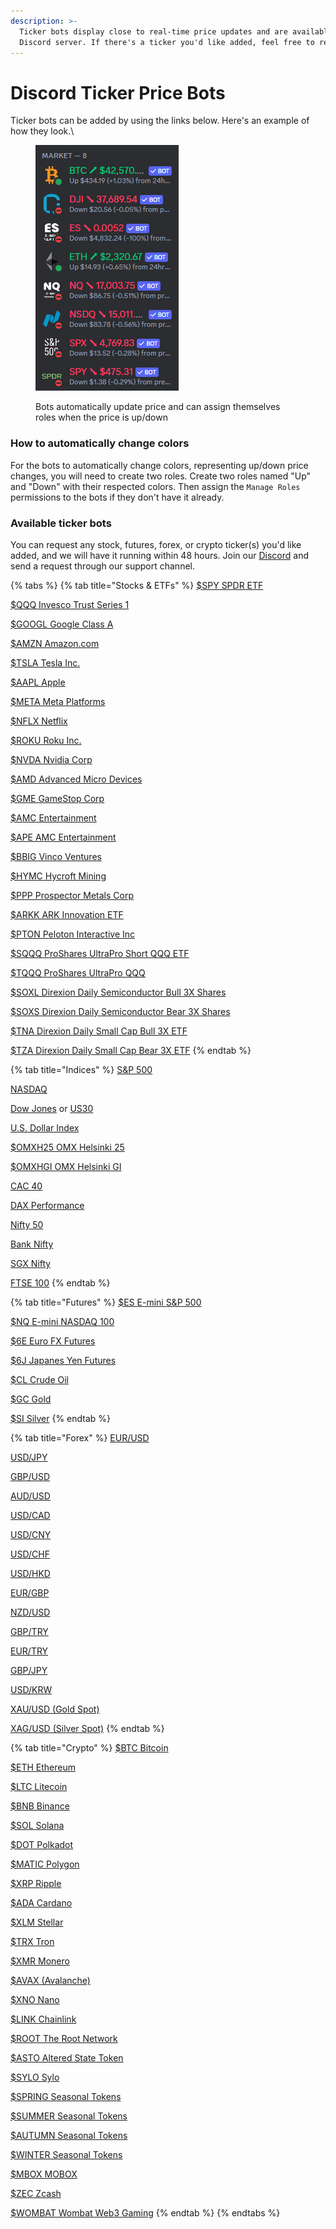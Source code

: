 ```yaml
---
description: >-
  Ticker bots display close to real-time price updates and are available for any
  Discord server. If there's a ticker you'd like added, feel free to reach out.
---
```


# Discord Ticker Price Bots

Ticker bots can be added by using the links below. Here's an example of how they look.\\

<figure><img src="../.gitbook/assets/image (273).png" alt=""><figcaption><p>Bots automatically update price and can assign themselves roles when the price is up/down</p></figcaption></figure>

### How to automatically change colors

For the bots to automatically change colors, representing up/down price changes, you will need to create two roles. Create two roles named "Up" and "Down" with their respected colors. Then assign the `Manage Roles` permissions to the bots if they don't have it already.

### Available ticker bots

You can request any stock, futures, forex, or crypto ticker(s) you'd like added, and we will have it running within 48 hours. Join our [Discord](https://discord.thetradehub.net) and send a request through our support channel.

{% tabs %}
{% tab title="Stocks & ETFs" %}
[$SPY SPDR ETF](https://discord.com/api/oauth2/authorize?client\_id=1057542831994048553\&permissions=335547392\&scope=bot)

[$QQQ Invesco Trust Series 1](https://discord.com/api/oauth2/authorize?client\_id=1197012024643813396\&permissions=335547392\&scope=bot)

[$GOOGL Google Class A](https://discord.com/api/oauth2/authorize?client\_id=1060023476133576794\&permissions=335547392\&scope=bot)

[$AMZN Amazon.com](https://discord.com/api/oauth2/authorize?client\_id=1059985460094582874\&permissions=335547392\&scope=bot)

[$TSLA Tesla Inc.](https://discord.com/api/oauth2/authorize?client\_id=1059927220384174131\&permissions=335547392\&scope=bot)

[$AAPL Apple](https://discord.com/api/oauth2/authorize?client\_id=1059985222667600053\&permissions=335547392\&scope=bot)

[$META Meta Platforms](https://discord.com/api/oauth2/authorize?client\_id=1059985538737787020\&permissions=335547392\&scope=bot)

[$NFLX Netflix](https://discord.com/api/oauth2/authorize?client\_id=1059985303663808513\&permissions=335547392\&scope=bot)

[$ROKU Roku Inc.](https://discord.com/api/oauth2/authorize?client\_id=1064463704780972083\&permissions=335547392\&scope=bot)

[$NVDA Nvidia Corp](https://discord.com/api/oauth2/authorize?client\_id=1064463396025684118\&permissions=335547392\&scope=bot)

[$AMD Advanced Micro Devices](https://discord.com/oauth2/authorize?client\_id=1064464657265475656\&permissions=335547392\&scope=bot)

[$GME GameStop Corp](https://discord.com/api/oauth2/authorize?client\_id=1052550193117134948\&permissions=335547392\&scope=bot)

[$AMC Entertainment](https://discord.com/api/oauth2/authorize?client\_id=1056164678079877121\&permissions=335547392\&scope=bot)

[$APE AMC Entertainment](https://discord.com/api/oauth2/authorize?client\_id=1056164721105047662\&permissions=335547392\&scope=bot)

[$BBIG Vinco Ventures](https://discord.com/api/oauth2/authorize?client\_id=1058096948697116702\&permissions=335547392\&scope=bot)

[$HYMC Hycroft Mining](https://discord.com/api/oauth2/authorize?client\_id=1056164613244325930\&permissions=335547392\&scope=bot)

[$PPP Prospector Metals Corp](https://discord.com/api/oauth2/authorize?client\_id=1059974856583688202\&permissions=335547392\&scope=bot)

[$ARKK ARK Innovation ETF](https://discord.com/api/oauth2/authorize?client\_id=1164309284641853571\&permissions=335547392\&scope=bot)

[$PTON Peloton Interactive Inc](https://discord.com/api/oauth2/authorize?client\_id=1164309334700859422\&permissions=335547392\&scope=bot)

[$SQQQ ProShares UltraPro Short QQQ ETF](https://discord.com/api/oauth2/authorize?client\_id=1206763592209268767\&permissions=335547392\&scope=bot+applications.commands)

[$TQQQ ProShares UltraPro QQQ](https://discord.com/api/oauth2/authorize?client\_id=1206763531060514836\&permissions=335547392\&scope=bot+applications.commands)

[$SOXL Direxion Daily Semiconductor Bull 3X Shares](https://discord.com/api/oauth2/authorize?client\_id=1206763823818608640\&permissions=335547392\&scope=bot+applications.commands)

[$SOXS Direxion Daily Semiconductor Bear 3X Shares](https://discord.com/api/oauth2/authorize?client\_id=1206763940156149840\&permissions=335547392\&scope=bot+applications.commands)

[$TNA Direxion Daily Small Cap Bull 3X ETF](https://discord.com/api/oauth2/authorize?client\_id=1206763697612128348\&permissions=335547392\&scope=bot+applications.commands)

[$TZA Direxion Daily Small Cap Bear 3X ETF](https://discord.com/api/oauth2/authorize?client\_id=1206763735168057344\&permissions=335547392\&scope=bot+applications.commands)
{% endtab %}

{% tab title="Indices" %}
[S\&P 500](https://discord.com/api/oauth2/authorize?client\_id=1057543400502603796\&permissions=335547392\&scope=bot)

[NASDAQ](https://discord.com/api/oauth2/authorize?client\_id=1057543504127078411\&permissions=335547392\&scope=bot)

[Dow Jones](https://discord.com/api/oauth2/authorize?client\_id=1057542980606636163\&permissions=335547392\&scope=bot) or [US30](https://discord.com/api/oauth2/authorize?client\_id=1163330255180804146\&permissions=335547392\&scope=bot)

[U.S. Dollar Index](https://discord.com/api/oauth2/authorize?client\_id=1163327819628154941\&permissions=335547392\&scope=bot)

[$OMXH25 OMX Helsinki 25](https://discord.com/api/oauth2/authorize?client\_id=1057557438867443823\&permissions=335547392\&scope=bot)

[$OMXHGI OMX Helsinki GI](https://discord.com/api/oauth2/authorize?client\_id=1057557568022646835\&permissions=335547392\&scope=bot)

[CAC 40](https://discord.com/api/oauth2/authorize?client\_id=1116979345433575434\&permissions=335547392\&scope=bot)

[DAX Performance](https://discord.com/api/oauth2/authorize?client\_id=1116979287531200533\&permissions=335547392\&scope=bot)

[Nifty 50](https://discord.com/api/oauth2/authorize?client\_id=1116977217151447101\&permissions=335547392\&scope=bot)

[Bank Nifty](https://discord.com/api/oauth2/authorize?client\_id=1116978570334576700\&permissions=335547392\&scope=bot)

[SGX Nifty](https://discord.com/api/oauth2/authorize?client\_id=1117071374620573756\&permissions=335547392\&scope=bot)

[FTSE 100](https://discord.com/api/oauth2/authorize?client\_id=1116979054298546257\&permissions=335547392\&scope=bot)
{% endtab %}

{% tab title="Futures" %}
[$ES E-mini S\&P 500](https://discord.com/api/oauth2/authorize?client\_id=1057556901195427940\&permissions=335547392\&scope=bot)

[$NQ E-mini NASDAQ 100](https://discord.com/api/oauth2/authorize?client\_id=1057557295090905098\&permissions=335547392\&scope=bot)

[$6E Euro FX Futures](https://discord.com/api/oauth2/authorize?client\_id=1094486896295551006\&permissions=335547392\&scope=bot)

[$6J Japanes Yen Futures](https://discord.com/api/oauth2/authorize?client\_id=1094488823225925692\&permissions=335547392\&scope=bot)

[$CL Crude Oil](https://discord.com/api/oauth2/authorize?client\_id=1116983986539999293\&permissions=335547392\&scope=20bot)

[$GC Gold](https://discord.com/api/oauth2/authorize?client\_id=1116984113816145930\&permissions=335547392\&scope=bot)

[$SI Silver](https://discord.com/api/oauth2/authorize?client\_id=1116984290673172510\&permissions=335547392\&scope=bot)
{% endtab %}

{% tab title="Forex" %}
[EUR/USD](https://discord.com/api/oauth2/authorize?client\_id=1064341035205001216\&permissions=335547392\&scope=bot)

[USD/JPY](https://discord.com/api/oauth2/authorize?client\_id=1064341101726675005\&permissions=335547392\&scope=bot)

[GBP/USD](https://discord.com/api/oauth2/authorize?client\_id=1064372482259288065\&permissions=335547392\&scope=bot)

[AUD/USD](https://discord.com/api/oauth2/authorize?client\_id=1064341221474041897\&permissions=335547392\&scope=bot)

[USD/CAD](https://discord.com/api/oauth2/authorize?client\_id=1064341682742636774\&permissions=335547392\&scope=bot)

[USD/CNY](https://discord.com/api/oauth2/authorize?client\_id=1064341873877074012\&permissions=335547392\&scope=bot)

[USD/CHF](https://discord.com/api/oauth2/authorize?client\_id=1064342001660731452\&permissions=335547392\&scope=bot)

[USD/HKD](https://discord.com/api/oauth2/authorize?client\_id=1064342130694299758\&permissions=335547392\&scope=bot)

[EUR/GBP](https://discord.com/api/oauth2/authorize?client\_id=1064342251469283328\&permissions=335547392\&scope=bot)

[NZD/USD](https://discord.com/api/oauth2/authorize?client\_id=1064342371917111387\&permissions=335547392\&scope=bot)

[GBP/TRY](https://discord.com/api/oauth2/authorize?client\_id=1139787938960515122\&permissions=335545344\&scope=bot)

[EUR/TRY](https://discord.com/api/oauth2/authorize?client\_id=1139811978211241994\&permissions=335545344\&scope=bot)

[GBP/JPY](https://discord.com/api/oauth2/authorize?client\_id=1162899866012360724\&permissions=335545344\&scope=bot)

[USD/KRW](https://discord.com/api/oauth2/authorize?client\_id=1189156095806148678\&permissions=335547392\&scope=bot)

[XAU/USD (Gold Spot)](https://discord.com/api/oauth2/authorize?client\_id=1163332729937612811\&permissions=335545344\&scope=bot)

[XAG/USD (Silver Spot)](https://discord.com/api/oauth2/authorize?client\_id=1163335145093349396\&permissions=335545344\&scope=bot)
{% endtab %}

{% tab title="Crypto" %}
[$BTC Bitcoin](https://discord.com/api/oauth2/authorize?client\_id=1057542512421646416\&permissions=335547392\&scope=bot)

[$ETH Ethereum](https://discord.com/api/oauth2/authorize?client\_id=1057542664771354674\&permissions=335547392\&scope=bot)

[$LTC Litecoin](https://discord.com/api/oauth2/authorize?client\_id=1064306410898346064\&permissions=335547392\&scope=bot)

[$BNB Binance](https://discord.com/api/oauth2/authorize?client\_id=1064306793309798491\&permissions=335547392\&scope=bot)

[$SOL Solana](https://discord.com/api/oauth2/authorize?client\_id=1064311228123594802\&permissions=402656256\&scope=bot)

[$DOT Polkadot](https://discord.com/api/oauth2/authorize?client\_id=1064322118491308053\&permissions=335547392\&scope=bot)

[$MATIC Polygon](https://discord.com/api/oauth2/authorize?client\_id=1064311429399842857\&permissions=335547392\&scope=bot)

[$XRP Ripple](https://discord.com/api/oauth2/authorize?client\_id=1064308430787072020\&permissions=335547392\&scope=bot)

[$ADA Cardano](https://discord.com/api/oauth2/authorize?client\_id=1064309005327015999\&permissions=402656256\&scope=bot)

[$XLM Stellar](https://discord.com/api/oauth2/authorize?client\_id=1064306980631609414\&permissions=335547392\&scope=bot)

[$TRX Tron](https://discord.com/oauth2/authorize?client\_id=1158950491619852388\&permissions=335547392\&scope=bot)

[$XMR Monero](https://discord.com/oauth2/authorize?client\_id=1158947906104078437\&permissions=335547392\&scope=bot)

[$AVAX (Avalanche)](https://discord.com/api/oauth2/authorize?client\_id=1191499141994528889\&permissions=335547392\&scope=bot)

[$XNO Nano](https://discord.com/oauth2/authorize?client\_id=1158950089709060137\&permissions=335547392\&scope=bot)

[$LINK Chainlink](https://discord.com/oauth2/authorize?client\_id=1158950132826509332\&permissions=335547392\&scope=bot)

[$ROOT The Root Network](https://discord.com/api/oauth2/authorize?client\_id=1179480985847476325\&permissions=335547392\&scope=bot)

[$ASTO Altered State Token](https://discord.com/api/oauth2/authorize?client\_id=1179481420276711516\&permissions=335547392\&scope=bot)

[$SYLO Sylo](https://discord.com/api/oauth2/authorize?client\_id=1179481694831640607\&permissions=335547392\&scope=bot)

[$SPRING Seasonal Tokens](https://discord.com/oauth2/authorize?client\_id=1158950656586027028\&permissions=335547392\&scope=bot)

[$SUMMER Seasonal Tokens](https://discord.com/oauth2/authorize?client\_id=1158950528009650247\&permissions=335547392\&scope=bot)

[$AUTUMN Seasonal Tokens](https://discord.com/oauth2/authorize?client\_id=1158950617113436211\&permissions=335547392\&scope=bot)

[$WINTER Seasonal Tokens](https://discord.com/oauth2/authorize?client\_id=1158950569747161150\&permissions=335547392\&scope=bot)

[$MBOX MOBOX](https://discord.com/api/oauth2/authorize?client\_id=1182105957543723128\&permissions=335547392\&scope=bot)

[$ZEC Zcash](https://discord.com/api/oauth2/authorize?client\_id=1185224352359264322\&permissions=335547392\&scope=bot)

[$WOMBAT Wombat Web3 Gaming](https://discord.com/api/oauth2/authorize?client\_id=1185228057682923581\&permissions=335547392\&scope=bot)
{% endtab %}
{% endtabs %}
